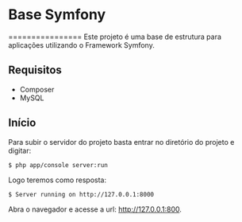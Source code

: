 # Base Symfony
================
Este projeto é uma base de estrutura para aplicações utilizando o Framework Symfony.

## Requisitos
* Composer
* MySQL

## Início
Para subir o servidor do projeto basta entrar no diretório do projeto e digitar:
```
$ php app/console server:run
```
Logo teremos como resposta:
```
$ Server running on http://127.0.0.1:8000
```
Abra o navegador e acesse a url: http://127.0.0.1:800.
